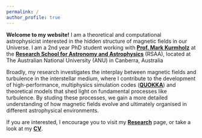 ```yaml
---
permalink: /
author_profile: true
---
```


**Welcome to my website!** I am a theoretical and computational astrophysicist interested in the hidden structure of magnetic fields in our Universe. I am a 2nd year PhD student working with [**Prof. Mark Kurmholz**](https://www.mso.anu.edu.au/~krumholz/) at the [**Research School for Astronomy and Astrophysics**](https://rsaa.anu.edu.au/) (RSAA), located at The Australian National University (ANU) in Canberra, Australia

Broadly, my research investigates the interplay between magnetic fields and turbulence in the interstellar medium, where I contribute to the development of high-performance, multiphysics simulation codes ([**QUOKKA**](https://github.com/quokka-astro/quokka)) and theoretical models that shed light on fundamental processes like turbulence. By studing these processes, we gain a more detailed understanding of how magnetic fields evolve and ultimately organised in different astrophysical environments.

If you are interested, I encourage you to visit my [**Research**][1] page, or take a look at my [**CV**](/assets/CV.pdf).

[1]: /research/

